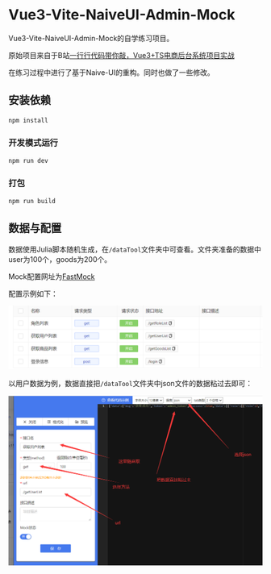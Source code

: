 # Vue3-Vite-NaiveUI-Admin-Mock

Vue3-Vite-NaiveUI-Admin-Mock的自学练习项目。

原始项目来自于B站[一行行代码带你敲，Vue3+TS电商后台系统项目实战](https://www.bilibili.com/video/BV1nr4y1G73d?p=1 )

在练习过程中进行了基于Naive-UI的重构。同时也做了一些修改。

## 安装依赖

```sh
npm install
```

### 开发模式运行

```sh
npm run dev
```

### 打包

```sh
npm run build
```

## 数据与配置

数据使用Julia脚本随机生成，在`/dataTool`文件夹中可查看。文件夹准备的数据中user为100个，goods为200个。

Mock配置网址为[FastMock](http://129.204.116.48:3000/#/)

配置示例如下：

![fig1](dataTool/1.png)

以用户数据为例，数据直接把`/dataTool`文件夹中json文件的数据粘过去即可：

![fig2](dataTool/2.png)
